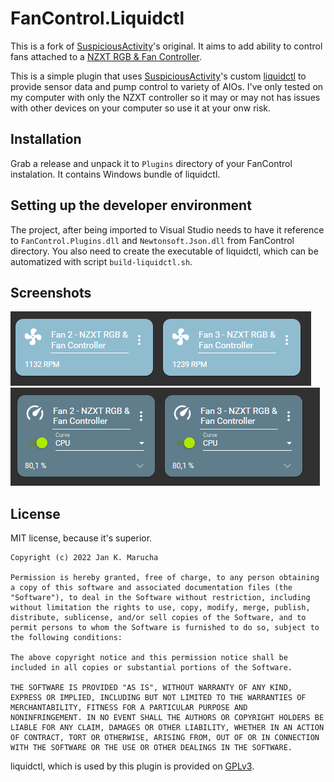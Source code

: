 # FanControl.Liquidctl

This is a fork of [SuspiciousActivity](https://github.com/SuspiciousActivity/FanControl.Liquidctl)'s original. It aims to add ability to control fans attached to a [NZXT RGB & Fan Controller](https://nzxt.com/product/rgb-and-fan-controller).

This is a simple plugin that uses [SuspiciousActivity](https://github.com/SuspiciousActivity/FanControl.Liquidctl)'s custom [liquidctl](https://github.com/SuspiciousActivity/liquidctl) to provide sensor data and pump control to variety of AIOs. I've only tested on my computer with only the NZXT controller so it may or may not has issues with other devices on your computer so use it at your onw risk.

## Installation

Grab a release and unpack it to `Plugins` directory of your FanControl instalation. It contains Windows bundle of liquidctl.

## Setting up the developer environment

The project, after being imported to Visual Studio needs to have it reference to `FanControl.Plugins.dll` and `Newtonsoft.Json.dll` from FanControl directory. You also need to create the executable of liquidctl, which can be automatized with script `build-liquidctl.sh`.

## Screenshots

![Fan speed sensor](/docs/images/FanSpeeds.png)
![Fan controls](/docs/images/FanControls.png)

## License
MIT license, because it's superior.
```
Copyright (c) 2022 Jan K. Marucha

Permission is hereby granted, free of charge, to any person obtaining
a copy of this software and associated documentation files (the
"Software"), to deal in the Software without restriction, including
without limitation the rights to use, copy, modify, merge, publish,
distribute, sublicense, and/or sell copies of the Software, and to
permit persons to whom the Software is furnished to do so, subject to
the following conditions:

The above copyright notice and this permission notice shall be
included in all copies or substantial portions of the Software.

THE SOFTWARE IS PROVIDED "AS IS", WITHOUT WARRANTY OF ANY KIND,
EXPRESS OR IMPLIED, INCLUDING BUT NOT LIMITED TO THE WARRANTIES OF
MERCHANTABILITY, FITNESS FOR A PARTICULAR PURPOSE AND
NONINFRINGEMENT. IN NO EVENT SHALL THE AUTHORS OR COPYRIGHT HOLDERS BE
LIABLE FOR ANY CLAIM, DAMAGES OR OTHER LIABILITY, WHETHER IN AN ACTION
OF CONTRACT, TORT OR OTHERWISE, ARISING FROM, OUT OF OR IN CONNECTION
WITH THE SOFTWARE OR THE USE OR OTHER DEALINGS IN THE SOFTWARE.
```

liquidctl, which is used by this plugin is provided on [GPLv3](https://github.com/liquidctl/liquidctl/blob/main/LICENSE.txt).
